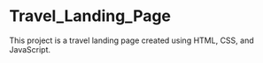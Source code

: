 # Travel_Landing_Page
This project is a travel landing page created using HTML, CSS, and JavaScript.
